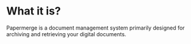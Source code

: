 What it is?
===========

Papermerge is a document management system primarily designed for archiving
and retrieving your digital documents.
